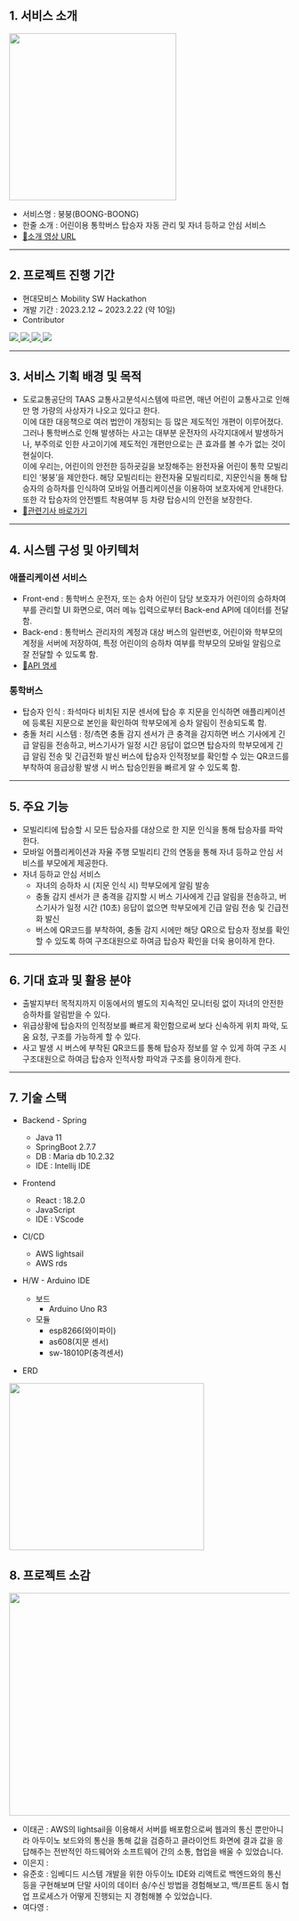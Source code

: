 ## 1. 서비스 소개
<img src="https://user-images.githubusercontent.com/102223636/220829672-61f0b61a-7ea9-46af-b88f-e313ef027550.png" width="300" height="300"/>

* 서비스명 : 붕붕(BOONG-BOONG)
* 한줄 소개 : 어린이용 통학버스 탑승자 자동 관리 및 자녀 등하교 안심 서비스 <br>
* [🔗소개 영상 URL](https://www.notion.so/API-f49199c0d8fb492a9c6a16155d655ef1) 

---

## 2. 프로젝트 진행 기간
* 현대모비스 Mobility SW Hackathon <br>
* 개발 기간 : 2023.2.12 ~ 2023.2.22 (약 10일) <br>
* Contributor<br>
<a href="https://github.com/taegon98/Hyundai-Mobis_Galloper/graphs/contributors">
  <img src="https://contrib.rocks/image?repo=taegon98/Hyundai-Mobis_Galloper" />
</a>
<a href="https://github.com/Leeeeunji/algorithms/graphs/contributors">
  <img src="https://contrib.rocks/image?repo=Leeeeunji/algorithms" />
</a>
<a href="https://github.com/Yodayeong/TIL/graphs/contributors">
  <img src="https://contrib.rocks/image?repo=Yodayeong/TIL" />
</a>
<a href="https://github.com/yoo0221/resume/graphs/contributors">
  <img src="https://contrib.rocks/image?repo=yoo0221/resume" />
</a>

---

## 3. 서비스 기획 배경 및 목적
* 도로교통공단의 TAAS 교통사고분석시스템에 따르면, 매년 어린이 교통사고로 인해 만 명 가량의 사상자가 나오고 있다고 한다.<br>
이에 대한 대응책으로 여러 법안이 개정되는 등 많은 제도적인 개편이 이루어졌다.<br>
그러나 통학버스로 인해 발생하는 사고는 대부분 운전자의 사각지대에서 발생하거나, 부주의로 인한 사고이기에 제도적인 개편만으로는 큰 효과를 볼 수가 없는 것이 현실이다. <br>
이에 우리는, 어린이의 안전한 등하굣길을 보장해주는 완전자율 어린이 통학 모빌리티인 ‘붕붕’을 제안한다. 해당 모빌리티는 완전자율 모빌리티로, 지문인식을 통해 탑승자의 승하차를 인식하여 모바일 어플리케이션을 이용하여 보호자에게 안내한다. 또한 각 탑승자의 안전벨트 착용여부 등 차량 탑승시의 안전을 보장한다.<br>
* [🔗관련기사 바로가기](https://www.donga.com/news/Society/article/all/20220714/114441208/1)
---
## 4. 시스템 구성 및 아키텍처
### 애플리케이션 서비스
* Front-end : 통학버스 운전자, 또는 승차 어린이 담당 보호자가 어린이의 승하차여부를 관리할 UI 화면으로, 여러 메뉴 입력으로부터 Back-end API에 데이터를 전달함.
* Back-end : 통학버스 관리자의 계정과 대상 버스의 일련번호, 어린이와 학부모의 계정을 서버에 저장하여, 특정 어린이의 승하차 여부를 학부모의 모바일 알림으로 잘 전달할 수 있도록 함.<br>
* [🔗API 명세](https://www.notion.so/API-f49199c0d8fb492a9c6a16155d655ef1) 
### 통학버스
* 탑승자 인식 : 좌석마다 비치된 지문 센서에 탑승 후 지문을 인식하면 애플리케이션에 등록된 지문으로 본인을 확인하여 학부모에게 승차 알림이 전송되도록 함.
* 충돌 처리 시스템 : 정/측면 충돌 감지 센서가 큰 충격을 감지하면 버스 기사에게 긴급 알림을 전송하고, 버스기사가 일정 시간 응답이 없으면 탑승자의 학부모에게 긴급 알림 전송 및 긴급전화 발신
버스에 탑승자 인적정보를 확인할 수 있는 QR코드를 부착하여 응급상황 발생 시 버스 탑승인원을 빠르게 알 수 있도록 함.
---
## 5. 주요 기능
* 모빌리티에 탑승할 시 모든 탑승자를 대상으로 한 지문 인식을 통해 탑승자를 파악한다.
* 모바일 어플리케이션과 자율 주행 모빌리티 간의 연동을 통해 자녀 등하교 안심 서비스를 부모에게 제공한다.
* 자녀 등하교 안심 서비스
  - 자녀의 승하차 시 (지문 인식 시) 학부모에게 알림 발송
  - 충돌 감지 센서가 큰 충격을 감지할 시 버스 기사에게 긴급 알림을 전송하고, 버스기사가 일정 시간 (10초) 응답이 없으면 학부모에게 긴급 알림 전송 및 긴급전화 발신
  - 버스에 QR코드를 부착하여, 충돌 감지 시에만 해당 QR으로 탑승자 정보를 확인할 수 있도록 하여 구조대원으로 하여금 탑승자 확인을 더욱 용이하게 한다.
---
## 6. 기대 효과 및 활용 분야
* 출발지부터 목적지까지 이동에서의 별도의 지속적인 모니터링 없이 자녀의 안전한 승하차를 알림받을 수 있다.
* 위급상황에 탑승자의 인적정보를 빠르게 확인함으로써 보다 신속하게 위치 파악, 도움 요청, 구조를 가능하게 할 수 있다.
* 사고 발생 시 버스에 부착된 QR코드를 통해 탑승자 정보를 알 수 있게 하여 구조 시 구조대원으로 하여금 탑승자 인적사항 파악과 구조를 용이하게 한다.
---
## 7. 기술 스택
* Backend - Spring
  - Java 11
  - SpringBoot 2.7.7
  - DB : Maria db 10.2.32
  - IDE : Intellij IDE

* Frontend
  - React : 18.2.0
  - JavaScript
  - IDE : VScode

* CI/CD
  - AWS lightsail
  - AWS rds

* H/W - Arduino IDE
  - 보드
    - Arduino Uno R3
  - 모듈
    - esp8266(와이파이)
    - as608(지문 센서)
    - sw-18010P(충격센서)
* ERD
<img src="https://user-images.githubusercontent.com/102223636/220561244-ab2b870e-256d-4bb4-a829-6e69b08f2f00.png" width="350" height="300"/>

## 8. 프로젝트 소감
<img src="https://user-images.githubusercontent.com/102223636/220914361-61eb4cfc-26e4-4fbe-80d9-fd72bdd9902b.png" width="750" height="400"/> <br>

* 이태곤 : AWS의 lightsail을 이용해서 서버를 배포함으로써 웹과의 통신 뿐만아니라 아두이노 보드와의 통신을 통해 값을 검증하고 클라이언트 화면에  결과 값을 응답해주는 전반적인 하드웨어와 소프트웨어 간의 소통, 협업을 배울 수 있었습니다.
* 이은지 :
* 유준호 : 임베디드 시스템 개발을 위한 아두이노 IDE와 리액트로 백엔드와의 통신 등을 구현해보며 단말 사이의 데이터 송/수신 방법을 경험해보고, 백/프론트 동시 협업 프로세스가 어떻게 진행되는 지 경험해볼 수 있었습니다.
* 여다영 :  
